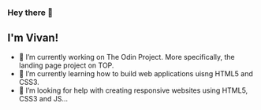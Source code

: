 ### Hey there 👋

## I'm Vivan!

- 🔭 I’m currently working on The Odin Project. More specifically, the landing page project on TOP.
- 🌱 I’m currently learning how to build web applications uisng HTML5 and CSS3.
- 🤔 I’m looking for help with creating responsive websites using HTML5, CSS3 and JS...


